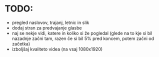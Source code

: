# TODO:

* pregled naslovov, trajanj, letnic in slik
* dodaj stran za predvajanje glasbe
* naj se nekje vidi, katere in koliko si že pogledal (glede na to kje si bil nazadnje začni tam, razen če si bil 5% pred koncem, potem začni od začetka)
* izboljšaj kvaliteto videa (na vsaj 1080x1920)
